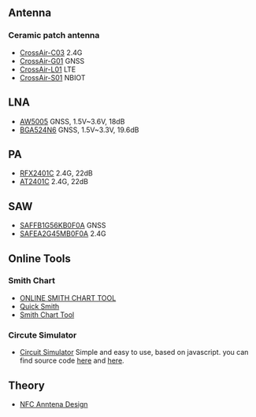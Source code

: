 ## Antenna
### Ceramic patch antenna
- [CrossAir-C03](assets/RF_ANTENNA_CrossAir-C03_2.4GHZ.pdf) 2.4G
- [CrossAir-G01](assets/RF_ANTENNA_CrossAir-G01_GNSS.pdf)  GNSS
- [CrossAir-L01](assets/RF_ANTENNA_CrossAir-L01_LTE.pdf)  LTE
- [CrossAir-S01](assets/RF_ANTENNA_CrossAir-S01_NBIOT.pdf)  NBIOT

## LNA
- [AW5005](https://item.szlcsc.com/5725664.html) GNSS, 1.5V~3.6V, 18dB
- [BGA524N6](assets/RF_LNA_BGA524N6.PDF) GNSS, 1.5V~3.3V, 19.6dB

## PA
- [RFX2401C](https://item.szlcsc.com/19919.html) 2.4G, 22dB
- [AT2401C](https://item.szlcsc.com/838326.html) 2.4G, 22dB

## SAW
- [SAFFB1G56KB0F0A](https://item.szlcsc.com/92836.html) GNSS
- [SAFEA2G45MB0F0A](https://item.szlcsc.com/978988.html) 2.4G

## Online Tools
### Smith Chart
- [ONLINE SMITH CHART TOOL](https://www.will-kelsey.com/smith_chart/)
- [Quick Smith](https://quicksmith.online/)
- [Smith Chart Tool](https://www.microwaves101.com/smith-chart/smith-chart-tool-v1)

### Circute Simulator
- [Circuit Simulator](http://scratch.trtos.com/circuitjs.html) Simple and easy to use, based on javascript. you can find source code [here](https://github.com/pfalstad/circuitjs1) and [here](https://github.com/sharpie7/circuitjs1).

## Theory
- [NFC Anntena Design](./How%20to%20design%20an%20antenna%20for%20dynamic%20NFC%20tags.md)